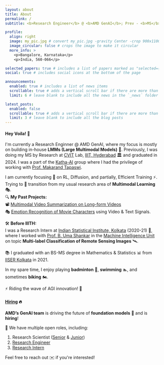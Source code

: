 ```yaml
---
layout: about
title: About
permalink: /
subtitle: <b>Research Engineer</b> @ <b>AMD GenAI</b>; Prev - <b>MS</b> @ <a href='https://cvit.iiit.ac.in/'>CVIT</a> IIIT Hyderabad

profile:
  align: right
  image: my_pic.jpg # convert my_pic.jpg -gravity Center -crop 900x1100+0+100 my_pic.jpg
  image_circular: false # crops the image to make it circular
  more_info: >
    <p>Bangalore, Karnataka</p>
    <p>India, 560-066</p>

selected_papers: true # includes a list of papers marked as "selected={true}"
social: true # includes social icons at the bottom of the page

announcements:
  enabled: true # includes a list of news items
  scrollable: true # adds a vertical scroll bar if there are more than 3 news items
  limit: 6 # leave blank to include all the news in the `_news` folder

latest_posts:
  enabled: false
  scrollable: true # adds a vertical scroll bar if there are more than 3 new posts items
  limit: 3 # leave blank to include all the blog posts
---
```


#### Hey Voila! :wave:

I'm currently a Research Enginner @ AMD GenAI, where my focus is mostly on building in-house **LMMs (Large Multimodal Models)** 🤖. Previously, I was doing my MS by Research at [CVIT](https://cvit.iiit.ac.in/) Lab, [IIIT, Hyderabad](https://www.iiit.ac.in/) 🏛️ and graduated in 2024. I was a part of the [Katha-AI](https://github.com/katha-ai) group where I had the privilege of working with [Prof. Makarand Tapaswi](https://makarandtapaswi.github.io/).

I am currently focusing 🎯 on RL, Diffusion, and partially, Efficient Training ⚡. Trying to 🔄 transition from my usual research area of **Multimodal Learning** 🎭.  
🔍 **My Past Projects:**  
📽️ [Multimodal Video Summarization on Long-form Videos](https://katha-ai.github.io/projects/recap-story-summ/)  
🎭 [Emotion Recognition of Movie Characters](https://katha-ai.github.io/projects/emotx/) using Video & Text Signals.

🛠️ **Before IIITH:**  
I was a Research Intern at [Indian Statistical Institute, Kolkata](https://www.isical.ac.in/) (2020-21) 📍, where I worked with [Prof. B. Uma Shankar](https://www.isical.ac.in/~uma/) in the [Machine Intelligence Unit](https://www.isical.ac.in/~miu/) on topic **Multi-label Classification of Remote Sensing Images** 🛰️.

📚 I graduated with an BS-MS degree in Mathematics & Statistics 📊 from [IISER Kolkata](https://www.iiserkol.ac.in/) in 2021.

In my spare time, I enjoy playing **badminton** 🏸, **swimming** 🏊, and sometimes **biking** 🏍️.

⚡ Riding the wave of AGI innovation! 🚀

#### <ins>Hiring</ins> 🔥

**AMD’s GenAI team** is driving the future of **foundation models** 🤖 and is **hiring**!

📢 We have multiple open roles, including:

1. Research Scientist ([Senior](https://careers.amd.com/careers-home/jobs/58661) & [Junior](https://careers.amd.com/careers-home/jobs/47051?lang=en-us))
2. [Research Engineer](https://careers.amd.com/careers-home/jobs/49047?lang=en-us)
3. [Research Intern](https://careers.amd.com/careers-home/jobs/56979?lang=en-us)

Feel free to reach out ✉️ if you're interested!

<!-- Write your biography here. Tell the world about yourself. Link to your favorite [subreddit](http://reddit.com). You can put a picture in, too. The code is already in, just name your picture `prof_pic.jpg` and put it in the `img/` folder.

Put your address / P.O. box / other info right below your picture. You can also disable any of these elements by editing `profile` property of the YAML header of your `_pages/about.md`. Edit `_bibliography/papers.bib` and Jekyll will render your [publications page](/al-folio/publications/) automatically.

Link to your social media connections, too. This theme is set up to use [Font Awesome icons](http://fortawesome.github.io/Font-Awesome/) and [Academicons](https://jpswalsh.github.io/academicons/), like the ones below. Add your Facebook, Twitter, LinkedIn, Google Scholar, or just disable all of them. -->
